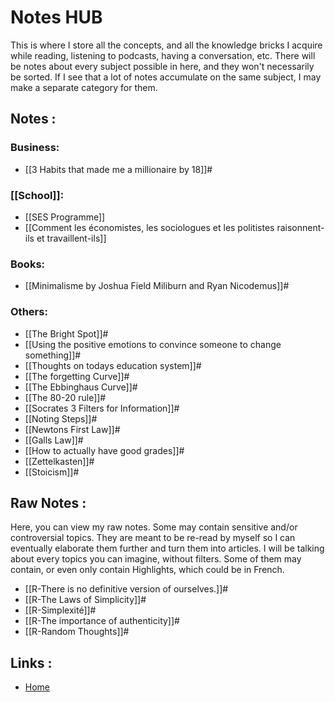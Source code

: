 # Notes HUB

This is where I store all the concepts, and all the knowledge bricks I acquire while reading, listening to podcasts, having a conversation, etc. There will be notes about every subject possible in here, and they won't necessarily be sorted. If I see that a lot of notes accumulate on the same subject, I may make a separate category for them.


## Notes :

### Business:
- [[3 Habits that made me a millionaire by 18]]#

### [[School]]:
- [[SES Programme]]
- [[Comment les économistes, les sociologues et les politistes raisonnent-ils et travaillent-ils]]

### Books:
- [[Minimalisme by Joshua Field Miliburn and Ryan Nicodemus]]#

### Others:
- [[The Bright Spot]]#
- [[Using the positive emotions to convince someone to change something]]#
- [[Thoughts on todays education system]]#
- [[The forgetting Curve]]#
- [[The Ebbinghaus Curve]]#
- [[The 80-20 rule]]#
- [[Socrates 3 Filters for Information]]#
- [[Noting Steps]]#
- [[Newtons First Law]]#
- [[Galls Law]]#
- [[How to actually have good grades]]#
- [[Zettelkasten]]#
- [[Stoicism]]#

## Raw Notes :
Here, you can view my raw notes. Some may contain sensitive and/or controversial topics. They are meant to be re-read by myself so I can eventually elaborate them further and turn them into articles. I will be talking about every topics you can imagine, without filters. Some of them may contain, or even only contain Highlights, which could be in French.

- [[R-There is no definitive version of ourselves.]]#
- [[R-The Laws of Simplicity]]#
- [[R-Simplexité]]#
- [[R-The importance of authenticity]]#
- [[R-Random Thoughts]]#

## Links :
- [Home](https://misudashi.ga/)